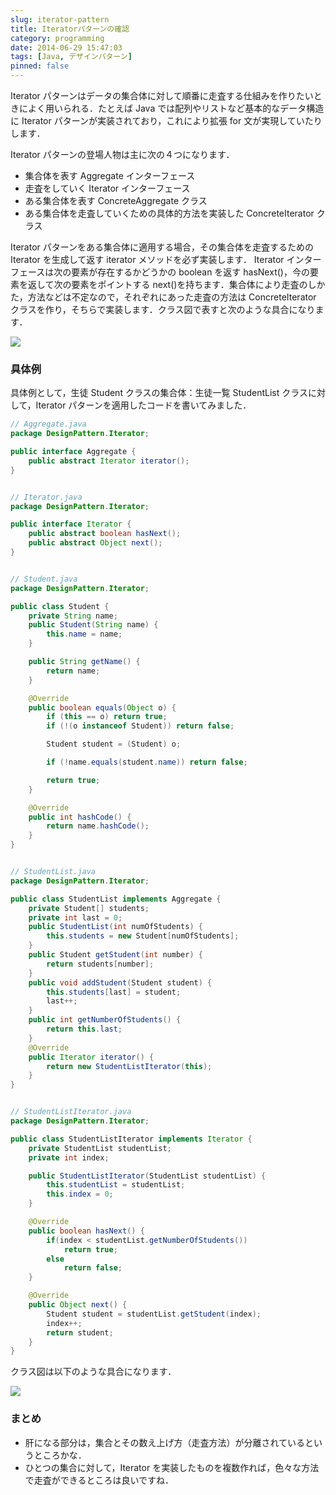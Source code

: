 ```yaml
---
slug: iterator-pattern
title: Iteratorパターンの確認
category: programming
date: 2014-06-29 15:47:03
tags: [Java, デザインパターン]
pinned: false
---
```


Iterator パターンはデータの集合体に対して順番に走査する仕組みを作りたいときによく用いられる．たとえば Java では配列やリストなど基本的なデータ構造に Iterator パターンが実装されており，これにより拡張 for 文が実現していたりします．

Iterator パターンの登場人物は主に次の４つになります．

- 集合体を表す Aggregate インターフェース
- 走査をしていく Iterator インターフェース
- ある集合体を表す ConcreteAggregate クラス
- ある集合体を走査していくための具体的方法を実装した ConcreteIterator クラス

Iterator パターンをある集合体に適用する場合，その集合体を走査するための Iterator を生成して返す iterator メソッドを必ず実装します． Iterator インターフェースは次の要素が存在するかどうかの boolean を返す hasNext()，今の要素を返して次の要素をポイントする next()を持ちます．集合体により走査のしかた，方法などは不定なので，それぞれにあった走査の方法は ConcreteIterator クラスを作り，そちらで実装します．クラス図で表すと次のような具合になります．

![](https://static.53ningen.com/wp-content/uploads/2018/02/17154746/iterator.jpg)

### 具体例

具体例として，生徒 Student クラスの集合体：生徒一覧 StudentList クラスに対して，Iterator パターンを適用したコードを書いてみました．

```java
// Aggregate.java
package DesignPattern.Iterator;

public interface Aggregate {
    public abstract Iterator iterator();
}


// Iterator.java
package DesignPattern.Iterator;

public interface Iterator {
    public abstract boolean hasNext();
    public abstract Object next();
}


// Student.java
package DesignPattern.Iterator;

public class Student {
    private String name;
    public Student(String name) {
        this.name = name;
    }

    public String getName() {
        return name;
    }

    @Override
    public boolean equals(Object o) {
        if (this == o) return true;
        if (!(o instanceof Student)) return false;

        Student student = (Student) o;

        if (!name.equals(student.name)) return false;

        return true;
    }

    @Override
    public int hashCode() {
        return name.hashCode();
    }
}


// StudentList.java
package DesignPattern.Iterator;

public class StudentList implements Aggregate {
    private Student[] students;
    private int last = 0;
    public StudentList(int numOfStudents) {
        this.students = new Student[numOfStudents];
    }
    public Student getStudent(int number) {
        return students[number];
    }
    public void addStudent(Student student) {
        this.students[last] = student;
        last++;
    }
    public int getNumberOfStudents() {
        return this.last;
    }
    @Override
    public Iterator iterator() {
        return new StudentListIterator(this);
    }
}


// StudentListIterator.java
package DesignPattern.Iterator;

public class StudentListIterator implements Iterator {
    private StudentList studentList;
    private int index;

    public StudentListIterator(StudentList studentList) {
        this.studentList = studentList;
        this.index = 0;
    }

    @Override
    public boolean hasNext() {
        if(index < studentList.getNumberOfStudents())
            return true;
        else
            return false;
    }

    @Override
    public Object next() {
        Student student = studentList.getStudent(index);
        index++;
        return student;
    }
}
```

クラス図は以下のような具合になります．

![](https://static.53ningen.com/wp-content/uploads/2018/02/17154746/iterator.jpg)

### まとめ

- 肝になる部分は，集合とその数え上げ方（走査方法）が分離されているというところかな．
- ひとつの集合に対して，Iterator を実装したものを複数作れば，色々な方法で走査ができるところは良いですね．
